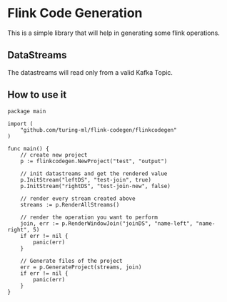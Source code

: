 # Flink Code Generation

This is a simple library that will help in generating some flink operations.

## DataStreams

The datastreams will read only from a valid Kafka Topic. 

## How to use it

```golang
package main

import (
    "github.com/turing-ml/flink-codegen/flinkcodegen"
)

func main() {
    // create new project
    p := flinkcodegen.NewProject("test", "output")

    // init datastreams and get the rendered value
    p.InitStream("leftDS", "test-join", true)
    p.InitStream("rightDS", "test-join-new", false)

    // render every stream created above
    streams := p.RenderAllStreams()

    // render the operation you want to perform
    join, err := p.RenderWindowJoin("joinDS", "name-left", "name-right", 5)
    if err != nil {
        panic(err)
    }

    // Generate files of the project
    err = p.GenerateProject(streams, join)
    if err != nil {
        panic(err)
    }
}
```
